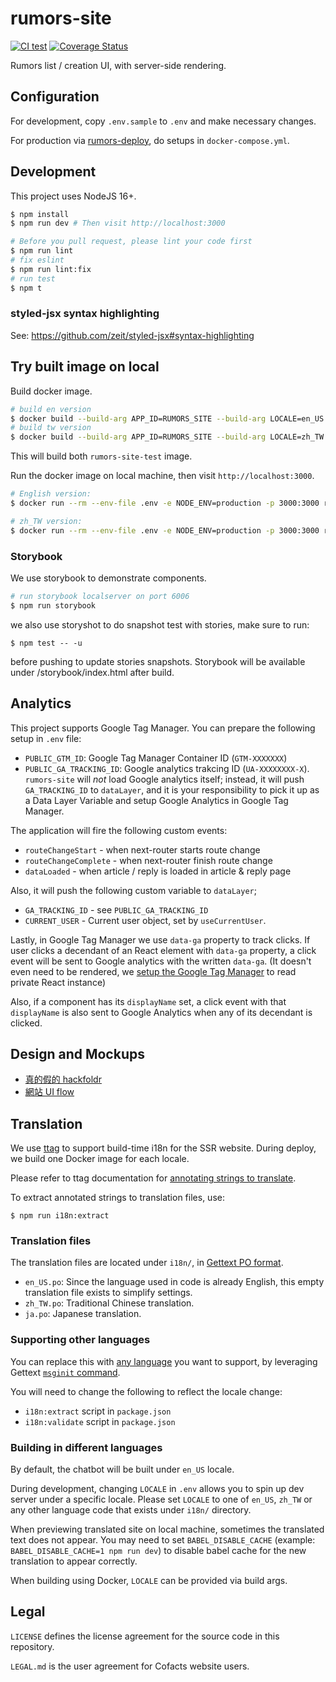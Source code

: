 # rumors-site

[![CI test](https://github.com/cofacts/rumors-site/actions/workflows/ci.yml/badge.svg)](https://github.com/cofacts/rumors-site/actions/workflows/ci.yml) [![Coverage Status](https://coveralls.io/repos/github/cofacts/rumors-site/badge.svg?branch=master)](https://coveralls.io/github/cofacts/rumors-site?branch=master)

Rumors list / creation UI, with server-side rendering.

## Configuration

For development, copy `.env.sample` to `.env` and make necessary changes.

For production via [rumors-deploy](http://github.com/cofacts/rumors-deploy), do setups in `docker-compose.yml`.

## Development

This project uses NodeJS 16+.

``` bash
$ npm install
$ npm run dev # Then visit http://localhost:3000

# Before you pull request, please lint your code first
$ npm run lint
# fix eslint
$ npm run lint:fix
# run test
$ npm t
```
### styled-jsx syntax highlighting

See: https://github.com/zeit/styled-jsx#syntax-highlighting

## Try built image on local

Build docker image.

``` bash
# build en version
$ docker build --build-arg APP_ID=RUMORS_SITE --build-arg LOCALE=en_US -t rumors-site-test-tw
# build tw version
$ docker build --build-arg APP_ID=RUMORS_SITE --build-arg LOCALE=zh_TW -t rumors-site-test-tw
```

This will build both `rumors-site-test` image.

Run the docker image on local machine, then visit `http://localhost:3000`.

``` bash
# English version:
$ docker run --rm --env-file .env -e NODE_ENV=production -p 3000:3000 rumors-site-test-en

# zh_TW version:
$ docker run --rm --env-file .env -e NODE_ENV=production -p 3000:3000 rumors-site-test-tw
```

### Storybook
We use storybook to demonstrate components.
```bash
# run storybook localserver on port 6006
$ npm run storybook
```
we also use storyshot to do snapshot test with stories, make sure to run:
```
$ npm test -- -u
```
before pushing to update stories snapshots.
Storybook will be available under /storybook/index.html after build.

## Analytics

This project supports Google Tag Manager. You can prepare the following setup in `.env` file:
- `PUBLIC_GTM_ID`: Google Tag Manager Container ID (`GTM-XXXXXXX`)
- `PUBLIC_GA_TRACKING_ID`: Google analytics trakcing ID (`UA-XXXXXXXX-X`). `rumors-site` will *not*
  load Google analytics itself; instead, it will push `GA_TRACKING_ID` to `dataLayer`, and it is your
  responsibility to pick it up as a Data Layer Variable and setup Google Analytics in Google Tag Manager.

The application will fire the following custom events:

- `routeChangeStart` - when next-router starts route change
- `routeChangeComplete` - when next-router finish route change
- `dataLoaded` - when article / reply is loaded in article & reply page

Also, it will push the following custom variable to `dataLayer`;

- `GA_TRACKING_ID` - see `PUBLIC_GA_TRACKING_ID`
- `CURRENT_USER` - Current user object, set by `useCurrentUser`.

Lastly, in Google Tag Manager we use `data-ga` property to track clicks.
If user clicks a decendant of an React element with `data-ga` property,
a click event will be sent to Google analytics with the written `data-ga`.
(It doesn't even need to be rendered, we [setup the Google Tag Manager](https://github.com/cofacts/rumors-site/pull/254) to read private React instance)

Also, if a component has its `displayName` set,
a click event with that `displayName` is also sent to Google Analytics when any of its decendant is clicked.

## Design and Mockups

* [真的假的 hackfoldr](http://beta.hackfoldr.org/rumors)
* [網站 UI flow](https://i.imgur.com/lxas2Ic.jpg)


## Translation

We use [ttag](https://ttag.js.org/) to support build-time i18n for the SSR website. During deploy,
we build one Docker image for each locale.

Please refer to ttag documentation for [annotating strings to translate](https://ttag.js.org/docs/quickstart.html).

To extract annotated strings to translation files, use:

```
$ npm run i18n:extract
```

### Translation files

The translation files are located under `i18n/`, in [Gettext PO format](https://www.gnu.org/software/gettext/manual/html_node/PO-Files.html).

- `en_US.po`: Since the language used in code is already English, this empty translation file exists to simplify settings.
- `zh_TW.po`: Traditional Chinese translation.
- `ja.po`: Japanese translation.

### Supporting other languages

You can replace this with [any language](https://www.gnu.org/software/gettext/manual/html_node/Locale-Names.html) you want to support, by leveraging Gettext [`msginit` command](https://www.gnu.org/software/gettext/manual/html_node/msginit-Invocation.html).

You will need to change the following to reflect the locale change:

- `i18n:extract` script in `package.json`
- `i18n:validate` script in `package.json`

### Building in different languages

By default, the chatbot will be built under `en_US` locale.

During development, changing `LOCALE` in `.env` allows you to spin up dev server under a specific locale.
Please set `LOCALE` to one of `en_US`, `zh_TW` or any other language code that exists under `i18n/` directory.

When previewing translated site on local machine, sometimes the translated text does not appear.
You may need to set `BABEL_DISABLE_CACHE` (example: `BABEL_DISABLE_CACHE=1 npm run dev`) to disable
babel cache for the new translation to appear correctly.

When building using Docker, `LOCALE` can be provided via build args.

## Legal

`LICENSE` defines the license agreement for the source code in this repository.

`LEGAL.md` is the user agreement for Cofacts website users.

